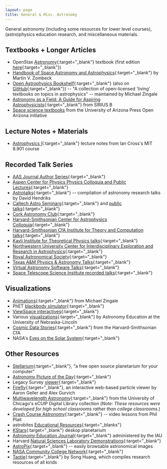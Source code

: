 ```yaml
---
layout: page
title: General & Misc. Astronomy
---
```


General astronomy (including some resources for lower level courses), (astro)physics education research, and miscellaneous materials.

<!-- https://www.nasa.gov/content/goddard/hubble-e-books -->

## Textbooks + Longer Articles
- OpenStax [Astronomy](https://openstax.org/details/books/astronomy-2e){:target="_blank"} textbook (first edition [here](https://openstax.org/details/books/astronomy){:target="_blank"})
- [Handbook of Space Astronomy and Astrophysics](https://ads.harvard.edu/books/hsaa/toc.html){:target="_blank"} by Martin V. Zombeck
- [Open Astrophysics Bookshelf](http://open-astrophysics-bookshelf.github.io){:target="_blank"} (also on [GitHub](https://github.com/Open-Astrophysics-Bookshelf){:target="_blank"}) -- "A collection of open-licensed 'living' textbooks on topics in astrophysics" -- maintained by Michael Zingale
- [Astronomy as a Field: A Guide for Aspiring Astrophysicists](https://arxiv.org/abs/2312.04041){:target="_blank"} from SIRIUS B
- [Space science textbooks](https://open.uapress.arizona.edu/projects/project-collection/spacescience?collectionOrder=spacescience) from the University of Arizona Press Open Arizona initiative

## Lecture Notes + Materials
- [Astrophysics I](https://www.mit.edu/~iancross/8901_2019A/astrophysics_lecture_notes_2019_Crossfield.pdf){:target="_blank"} lecture notes from Ian Cross's MIT 8.901 course

## Recorded Talk Series
- [AAS Journal Author Series](https://www.youtube.com/playlist?list=PLFhVT3VzlwKrArGdcNhtSCF4NbDBd6K5_){:target="_blank"}
- [Aspen Center for Physics Physics Colloquia and Public Lectures](https://www.youtube.com/@AspenPhysics){:target="_blank"}
- [Astrotalks](https://dhendriks.gitlab.io/astrotalks/index.html){:target="_blank"} -- compilation of astronomy research talks by David Hendriks
- [Caltech Astro Seminars](https://www.youtube.com/@CaltechAstroSeminars){:target="_blank"} and [public talks](https://www.youtube.com/@CaltechAstro){:target="_blank"}
- [Cork Astronomy Club](https://www.youtube.com/@corkastronomyclub/videos){:target="_blank"}
- [Harvard-Smithsonian Center for Astrophysics Colloquia](https://www.youtube.com/@cfacolloquium3139){:target="_blank"}
- [Harvard-Smithsonian CfA Institute for Theory and Computation talks](https://www.youtube.com/channel/UCTuACIrLKPTlp6XMZbeipig/videos){:target="_blank"}
- [Kavli Institute for Theoretical Physics talks](https://www.youtube.com/@KITP_UCSB){:target="_blank"}
- [Northwestern University Center for Interdisciplinary Exploration and Research in Astrophysics](https://www.youtube.com/channel/UCWNBCI6-SsnoNKXJ-in8Zag){:target="_blank"}
- [Royal Astronomical Society](https://www.youtube.com/@RasOrgUk){:target="_blank"}
- [Texas A&M Physics & Astronomy Talks](https://www.youtube.com/@TAMUPhysAstrLectures){:target="_blank"}
- [Virtual Astronomy Software Talks](https://vast-seminars.github.io){:target="_blank"}
- [Space Telescope Science Institute recorded talks](https://www.youtube.com/@stsciresearch6722/featured){:target="_blank"}

## Visualizations
- [Animations](https://zingale.github.io/astro_animations/){:target="_blank"} from Michael Zingale
- PhET [blackbody simulator](https://phet.colorado.edu/sims/html/blackbody-spectrum/latest/blackbody-spectrum_all.html){:target="_blank"}
- [ViewSpace interactives](https://viewspace.org/interactives/unveiling_invisible_universe){:target="_blank"}
- Various [visualizations](https://astro.unl.edu/mobile/){:target="_blank"} by Astronomy Education at the University of Nebraska-Lincoln
- [Cosmic Data Stories](https://www.cosmicds.cfa.harvard.edu/data-stories){:target="_blank"} from the Harvard-Smithsonian CfA
- NASA's [Eyes on the Solar System](https://eyes.nasa.gov/apps/solar-system/#/home){:target="_blank"}

## Other Resources
- [Stellarium](https://stellarium.org){:target="_blank"}, "a free open source planetarium for your computer"
- [Astronomy Picture of the Day](https://apod.nasa.gov/apod/astropix.html){:target="_blank"}
- Legacy Survey [viewer](https://www.legacysurvey.org/viewer){:target="_blank"}
- [Firefly](http://firefly.rcs.northwestern.edu){:target="_blank"}, an interactive web-based particle viewer by Aaron Geller and Alex Gurvich
- [Multiwavelength Astronomy](https://ecuip.lib.uchicago.edu/multiwavelength-astronomy/index.html){:target="_blank"} from the University of Chicago's eCUIP Digital Library collection (*Note: These resources were developed for high school classrooms rather than college classrooms.*)
- [Crash Course Astronomy](https://www.youtube.com/playlist?list=PL8dPuuaLjXtPAJr1ysd5yGIyiSFuh0mIL){:target="_blank"} -- video lessons from Phil Plait
- astrobites [Educational Resources](https://astrobites.org/educational-resources/){:target="_blanks"}
- [KStars](https://kstars.kde.org){:target="_blank"} deskop planetarium
- [Astronomy Education Journal](https://astroedjournal.org/index.php/ijae/index){:target="_blank"} administered by the IAU
- Harvard [Natural Sciences Laboratory Demonstrations](https://sciencedemonstrations.fas.harvard.edu/catalog){:target="_blank"}
- [AstroPix](https://www.astropix.org){:target="_blank"} -- easily browsable astronomical images
- [NASA Community College Network](https://nccn.seti.org){:target="_blank"}
- [Taotie](https://taotie.readthedocs.io/en/latest/index.html){:target="_blank"} by Song Huang, which compiles research resources of all kinds